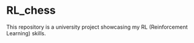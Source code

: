 # RL_chess
This repository is a university project showcasing my RL (Reinforcement Learning) skills.
